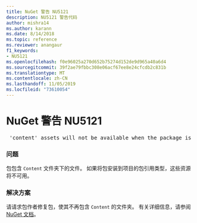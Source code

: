 ```yaml
---
title: NuGet 警告 NU5121
description: NU5121 警告代码
author: mishra14
ms.author: karann
ms.date: 8/14/2018
ms.topic: reference
ms.reviewer: anangaur
f1_keywords:
- NU5121
ms.openlocfilehash: f0e96025a270d652b75274d152de9d965a40a6d4
ms.sourcegitcommit: 39f2ae79fbbc308e06acf67ee8e24cfcdb2c831b
ms.translationtype: MT
ms.contentlocale: zh-CN
ms.lasthandoff: 11/05/2019
ms.locfileid: "73610054"
---
```

# <a name="nuget-warning-nu5121"></a>NuGet 警告 NU5121
<pre> 'content' assets will not be available when the package is installed after the migration.</pre>

### <a name="issue"></a>问题

包包含 `Content` 文件夹下的文件。 如果将包安装到项目的包引用类型，这些资源将不可用。


### <a name="solution"></a>解决方案

请请求包作者修复包，使其不再包含 `Content` 的文件夹。 有关详细信息，请参阅[NuGet 文档](https://docs.microsoft.com/nuget/consume-packages/migrate-packages-config-to-package-reference)。

